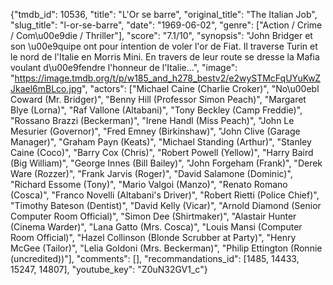 {"tmdb_id": 10536, "title": "L'Or se barre", "original_title": "The Italian Job", "slug_title": "l-or-se-barre", "date": "1969-06-02", "genre": ["Action / Crime / Com\u00e9die / Thriller"], "score": "7.1/10", "synopsis": "John Bridger et son \u00e9quipe ont pour intention de voler l'or de Fiat. Il traverse Turin et le nord de l'Italie en Morris Mini. En travers de leur route se dresse la Mafia voulant d\u00e9fendre l'honneur de l'Italie...", "image": "https://image.tmdb.org/t/p/w185_and_h278_bestv2/e2wySTMcFqUYuKwZJkael6mBLco.jpg", "actors": ["Michael Caine (Charlie Croker)", "No\u00ebl Coward (Mr. Bridger)", "Benny Hill (Professor Simon Peach)", "Margaret Blye (Lorna)", "Raf Vallone (Altabani)", "Tony Beckley (Camp Freddie)", "Rossano Brazzi (Beckerman)", "Irene Handl (Miss Peach)", "John Le Mesurier (Governor)", "Fred Emney (Birkinshaw)", "John Clive (Garage Manager)", "Graham Payn (Keats)", "Michael Standing (Arthur)", "Stanley Caine (Coco)", "Barry Cox (Chris)", "Robert Powell (Yellow)", "Harry Baird (Big William)", "George Innes (Bill Bailey)", "John Forgeham (Frank)", "Derek Ware (Rozzer)", "Frank Jarvis (Roger)", "David Salamone (Dominic)", "Richard Essome (Tony)", "Mario Valgoi (Manzo)", "Renato Romano (Cosca)", "Franco Novelli (Altabani's Driver)", "Robert Rietti (Police Chief)", "Timothy Bateson (Dentist)", "David Kelly (Vicar)", "Arnold Diamond (Senior Computer Room Official)", "Simon Dee (Shirtmaker)", "Alastair Hunter (Cinema Warder)", "Lana Gatto (Mrs. Cosca)", "Louis Mansi (Computer Room Official)", "Hazel Collinson (Blonde Scrubber at Party)", "Henry McGee (Tailor)", "Lelia Goldoni (Mrs. Beckerman)", "Philip Ettington (Ronnie (uncredited))"], "comments": [], "recommandations_id": [1485, 14433, 15247, 14807], "youtube_key": "Z0uN32GV1_c"}